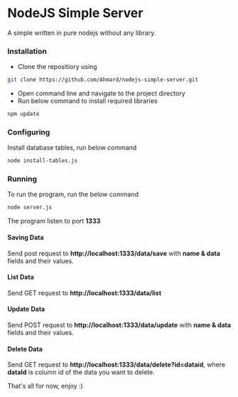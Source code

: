 # NodeJS Simple Server

A simple written in pure nodejs without any library.

### Installation
- Clone the repositiory using 
```bash
git clone https://github.com/Ahmard/nodejs-simple-server.git
```
- Open command line and navigate to the project directory 
- Run below command to install required libraries
```bash 
npm update
```
### Configuring
Install database tables, run below command
```bash
node install-tables.js
```

### Running
To run the program, run the below command
```bash
node server.js
```
The program listen to port **1333**

#### Saving Data
Send post request to **http://localhost:1333/data/save** with **name & data** fields and their values.

#### List Data
Send GET request to **http://localhost:1333/data/list**

#### Update Data
Send POST request to **http://localhost:1333/data/update** with **name & data** fields and their values.

#### Delete Data
Send GET request to **http://localhost:1333/data/delete?id=dataid**, where **dataId** is column id of the data you want to delete.

That's all for now, enjoy :)